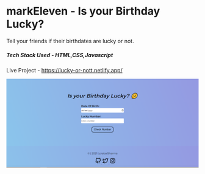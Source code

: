 #  markEleven - Is your Birthday Lucky? 

Tell your friends if their birthdates are lucky or not.
##### Tech Stack Used - HTML,CSS,Javascript

Live Project - https://lucky-or-nott.netlify.app/

![](https://raw.githubusercontent.com/prabalsh19/markEleven/main/luckyBirthday.PNG)
